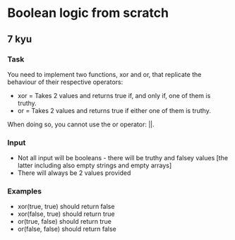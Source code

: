 # Boolean logic from scratch
## 7 kyu

### Task

You need to implement two functions, xor and or, that replicate the behaviour of their respective operators:

- xor = Takes 2 values and returns true if, and only if, one of them is truthy.
- or = Takes 2 values and returns true if either one of them is truthy.

When doing so, you cannot use the or operator: ||.

### Input

- Not all input will be booleans - there will be truthy and falsey values [the latter including also empty strings and empty arrays]
- There will always be 2 values provided

### Examples

- xor(true, true) should return false
- xor(false, true) should return true
- or(true, false) should return true
- or(false, false) should return false

